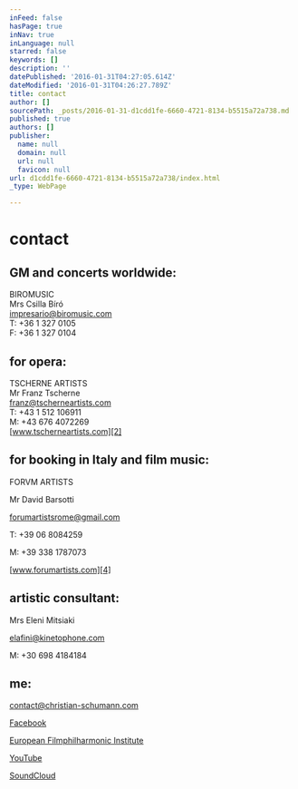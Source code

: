 ```yaml
---
inFeed: false
hasPage: true
inNav: true
inLanguage: null
starred: false
keywords: []
description: ''
datePublished: '2016-01-31T04:27:05.614Z'
dateModified: '2016-01-31T04:26:27.789Z'
title: contact
author: []
sourcePath: _posts/2016-01-31-d1cdd1fe-6660-4721-8134-b5515a72a738.md
published: true
authors: []
publisher:
  name: null
  domain: null
  url: null
  favicon: null
url: d1cdd1fe-6660-4721-8134-b5515a72a738/index.html
_type: WebPage

---
```

# contact

## GM and concerts worldwide:

BIROMUSIC  
Mrs Csilla Bíró  
[impresario@biromusic.com][0]  
T: +36 1 327 0105  
F: +36 1 327 0104

## for opera:

TSCHERNE ARTISTS  
Mr Franz Tscherne  
[franz@tscherneartists.com][1]  
T: +43 1 512 106911  
M: +43 676 4072269  
[www.tscherneartists.com][2]

## for booking in Italy and film music:

FORVM ARTISTS

Mr David Barsotti

[forumartistsrome@gmail.com][3]

T: +39 06 8084259

M: +39 338 1787073

[www.forumartists.com][4]

## artistic consultant:

Mrs Eleni Mitsiaki

[elafini@kinetophone.com][5]

M: +30 698 4184184

## me:

[contact@christian-schumann.com][6]

[Facebook][7]

[European Filmphilharmonic Institute][8]

[YouTube][9]

[SoundCloud][10]

[0]: mailto:impresario@biromusic.com?subject=Christian%20Schumann "mailto:impresario@biromusic.com?subject=Christian Schumann"
[1]: mailto:franz@tscherneartists.com?subject=Christian%20Schumann "mailto:franz@tscherneartists.com?subject=Christian Schumann"
[2]: http://tscherneartists.com/schumann_christian.html "http://tscherneartists.com/schumann_christian.html"
[3]: mailto:forumartistsrome@gmail.com?subject=Christian%20Schumann "mailto:forumartistsrome@gmail.com?subject=Christian Schumann"
[4]: http://www.forumartists.com/#%21christian-schumann/c21b5 "http://www.forumartists.com/#!christian-schumann/c21b5"
[5]: mailto:elafini@kinetophone.com?subject=Christian%20Schumann "mailto:elafini@kinetophone.com?subject=Christian Schumann"
[6]: mailto:contact@christian-schumann.com?subject= "mailto:contact@christian-schumann.com?subject="
[7]: https://www.facebook.com/ChristianSchumannOfficial/?ref=hl "https://www.facebook.com/ChristianSchumannOfficial/?ref=hl"
[8]: http://www.filmphilharmonie.de/index.php?id=127&L=1 "http://www.filmphilharmonie.de/index.php?id=127&L=1"
[9]: https://www.youtube.com/user/MyCMvideos/videos "https://www.youtube.com/user/MyCMvideos/videos"
[10]: https://soundcloud.com/christian-schumann-19 "https://soundcloud.com/christian-schumann-19"